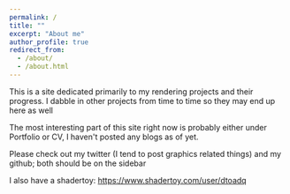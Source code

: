 ```yaml
---
permalink: /
title: ""
excerpt: "About me"
author_profile: true
redirect_from: 
  - /about/
  - /about.html
---
```


This is a site dedicated primarily to my rendering projects and their progress. I dabble in other projects from time to time so they may end up here as well

The most interesting part of this site right now is probably either under Portfolio or CV, I haven't posted any blogs as of yet.

Please check out my twitter (I tend to post graphics related things) and my github; both should be on the sidebar

I also have a shadertoy: https://www.shadertoy.com/user/dtoadq
